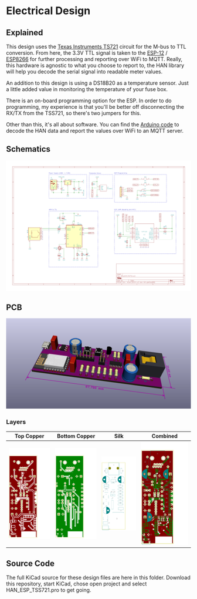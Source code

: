 # Electrical Design

## Explained
This design uses the [Texas Instruments TS721](http://www.ti.com/product/TSS721A) circuit for the M-bus to TTL conversion. From here, the 3.3V TTL signal is taken to the [ESP-12](http://www.esp8266.com/wiki/doku.php?id=esp8266-module-family#esp-12) / [ESP8266](http://esp8266.net/) for further processing and reporting over WiFi to MQTT. Really, this hardware is agnostic to what you choose to report to, the HAN library will help you decode the serial signal into readable meter values.

An addition to this design is using a DS18B20 as a temperature sensor. Just a little added value in monitoring the temperature of your fuse box.

There is an on-board programming option for the ESP. In order to do programming, my experience is that you'll be better off disconnecting the RX/TX from the TSS721, so there's two jumpers for this.

Other than this, it's all about software. You can find the [Arduino code](../../Code) to decode the HAN data and report the values over WiFi to an MQTT server.


## Schematics
![Schematics](./images/schematics.png)

## PCB
![PCB](./images/PCB_3D.png)

### Layers
| Top Copper | Bottom Copper | Silk | Combined |
| ---------- | ------------- | ---- | -------- |
| ![Top Copper Layer](./images/HAN_ESP_TSS721-F.Cu.svg) | ![Bottom Copper Layer](./images/HAN_ESP_TSS721-B.Cu.svg) | ![Silk Layer](./images/HAN_ESP_TSS721-F.SilkS.svg) | ![Combined Layer](./images/HAN_ESP_TSS721-brd.svg) |


## Source Code
The full KiCad source for these design files are here in this folder. Download this repository, start KiCad, chose open project and select HAN_ESP_TSS721.pro to get going.
